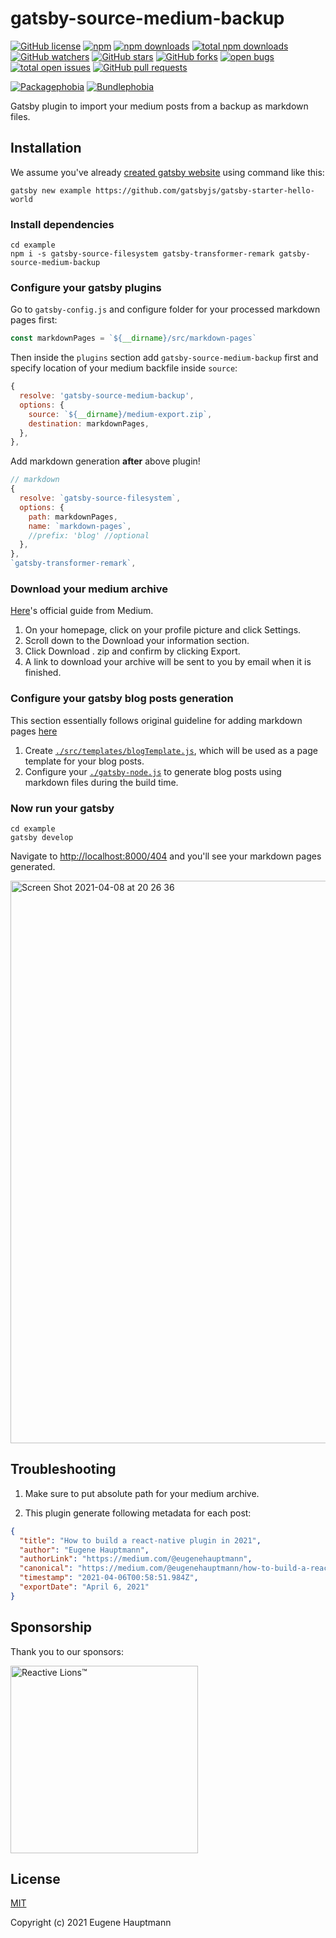# gatsby-source-medium-backup

[![GitHub license](https://img.shields.io/github/license/eugenehp/gatsby-source-medium-backup.svg?color=blue&style=for-the-badge)](./LICENSE)
[![npm](https://img.shields.io/npm/v/gatsby-source-medium-backup.svg?color=green&style=for-the-badge)](https://www.npmjs.com/package/gatsby-source-medium-backup)
[![npm downloads](https://img.shields.io/npm/dw/gatsby-source-medium-backup.svg?label=npm%20downloads&style=for-the-badge)](https://npmcharts.com/compare/gatsby-source-medium-backup?minimal=true)
[![total npm downloads](https://img.shields.io/npm/dt/gatsby-source-medium-backup.svg?label=total%20npm%20downloads&style=for-the-badge)](https://npmcharts.com/compare/gatsby-source-medium-backup?minimal=true)
[![GitHub watchers](https://img.shields.io/github/watchers/eugenehp/gatsby-source-medium-backup.svg?style=for-the-badge)](https://github.com/eugenehp/gatsby-source-medium-backup/watchers)
[![GitHub stars](https://img.shields.io/github/stars/eugenehp/gatsby-source-medium-backup.svg?label=GitHub%20stars&style=for-the-badge)](https://github.com/eugenehp/gatsby-source-medium-backup/stargazers)
[![GitHub forks](https://img.shields.io/github/forks/eugenehp/gatsby-source-medium-backup.svg?style=for-the-badge)](https://github.com/eugenehp/gatsby-source-medium-backup/network/members)
[![open bugs](https://img.shields.io/github/issues-raw/eugenehp/gatsby-source-medium-backup/bug.svg?color=d73a4a&label=open%20bugs&style=for-the-badge)](https://github.com/eugenehp/gatsby-source-medium-backup/issues?utf8=%E2%9C%93&q=is%3Aissue+is%3Aopen+label%3Abug)
[![total open issues](https://img.shields.io/github/issues-raw/eugenehp/gatsby-source-medium-backup.svg?label=total%20open%20issues&style=for-the-badge)](https://github.com/eugenehp/gatsby-source-medium-backup/issues)
[![GitHub pull requests](https://img.shields.io/github/issues-pr-raw/eugenehp/gatsby-source-medium-backup.svg?style=for-the-badge)](https://github.com/eugenehp/gatsby-source-medium-backup/pulls)

[![Packagephobia](https://badgen.net/packagephobia/install/gatsby-source-medium-backup)](https://packagephobia.com/result?p=gatsby-source-medium-backup)
[![Bundlephobia](https://badgen.net/bundlephobia/min/gatsby-source-medium-backup)](https://bundlephobia.com/result?p=gatsby-source-medium-backup@0.0.1)

Gatsby plugin to import your medium posts from a backup as markdown files.

## Installation

We assume you've already [created gatsby website](https://www.gatsbyjs.com/docs/tutorial/part-zero/#create-a-gatsby-site) using command like this:

```shell
gatsby new example https://github.com/gatsbyjs/gatsby-starter-hello-world
```

### Install dependencies

```shell
cd example
npm i -s gatsby-source-filesystem gatsby-transformer-remark gatsby-source-medium-backup
```

### Configure your gatsby plugins

Go to `gatsby-config.js` and configure folder for your processed markdown pages first:

```javascript
const markdownPages = `${__dirname}/src/markdown-pages`
```

Then inside the `plugins` section add `gatsby-source-medium-backup` first and specify location of  your medium backfile inside `source`:

```javascript
{
  resolve: 'gatsby-source-medium-backup',
  options: {
    source: `${__dirname}/medium-export.zip`,
    destination: markdownPages,
  },
},
```

Add markdown generation **after** above plugin!

```javascript
// markdown
{
  resolve: `gatsby-source-filesystem`,
  options: {
    path: markdownPages,
    name: `markdown-pages`,
    //prefix: 'blog' //optional
  },
},
`gatsby-transformer-remark`,
```

### Download your medium archive

[Here](https://help.medium.com/hc/en-us/articles/115004745787-Download-your-information)'s official guide from Medium.

1. On your homepage, click on your profile picture and click Settings.
2. Scroll down to the Download your information section.
3. Click Download . zip and confirm by clicking Export.
4. A link to download your archive will be sent to you by email when it is finished.

### Configure your gatsby blog posts generation

This section essentially follows original guideline for adding markdown pages [here](https://www.gatsbyjs.com/docs/how-to/routing/adding-markdown-pages/)

1. Create [`./src/templates/blogTemplate.js`](./src/templates/blogTemplate.js), which will be used as a page template for your blog posts.
2. Configure your [`./gatsby-node.js`](./gatsby-node.js) to generate blog posts using markdown files during the build time.

### Now run your gatsby

```shell
cd example
gatsby develop
```

Navigate to [http://localhost:8000/404](http://localhost:8000/404) and you'll see your markdown pages generated.

<img width="900" alt="Screen Shot 2021-04-08 at 20 26 36" src="https://user-images.githubusercontent.com/1857263/114124179-b8f62980-98a8-11eb-890c-94feb7eeedcf.png">


## Troubleshooting

1. Make sure to put absolute path for your medium archive.

2. This plugin generate following metadata for each post:

```json
{
  "title": "How to build a react-native plugin in 2021",
  "author": "Eugene Hauptmann",
  "authorLink": "https://medium.com/@eugenehauptmann",
  "canonical": "https://medium.com/@eugenehauptmann/how-to-build-a-react-native-plugin-in-2021-60704edc0c28",
  "timestamp": "2021-04-06T00:58:51.984Z",
  "exportDate": "April 6, 2021"
}
```

## Sponsorship

Thank you to our sponsors:

[<img width="300px" src="https://user-images.githubusercontent.com/1857263/114124204-c4e1eb80-98a8-11eb-80ab-64683c24bbc5.png" alt="Reactive Lions™" target="_blank">](https://www.reactivelions.com)

## License

[MIT](./LICENSE)

Copyright (c) 2021 Eugene Hauptmann
